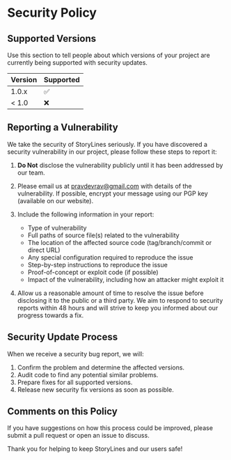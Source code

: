 # Security Policy

## Supported Versions

Use this section to tell people about which versions of your project are currently being supported with security updates.

| Version | Supported          |
| ------- | ------------------ |
| 1.0.x   | :white_check_mark: |
| < 1.0   | :x:                |

## Reporting a Vulnerability

We take the security of StoryLines seriously. If you have discovered a security vulnerability in our project, please follow these steps to report it:

1. **Do Not** disclose the vulnerability publicly until it has been addressed by our team.

2. Please email us at pravdevrav@gmail.com with details of the vulnerability. If possible, encrypt your message using our PGP key (available on our website).

3. Include the following information in your report:
   - Type of vulnerability
   - Full paths of source file(s) related to the vulnerability
   - The location of the affected source code (tag/branch/commit or direct URL)
   - Any special configuration required to reproduce the issue
   - Step-by-step instructions to reproduce the issue
   - Proof-of-concept or exploit code (if possible)
   - Impact of the vulnerability, including how an attacker might exploit it

4. Allow us a reasonable amount of time to resolve the issue before disclosing it to the public or a third party. We aim to respond to security reports within 48 hours and will strive to keep you informed about our progress towards a fix.

## Security Update Process

When we receive a security bug report, we will:

1. Confirm the problem and determine the affected versions.
2. Audit code to find any potential similar problems.
3. Prepare fixes for all supported versions.
4. Release new security fix versions as soon as possible.


## Comments on this Policy

If you have suggestions on how this process could be improved, please submit a pull request or open an issue to discuss.

Thank you for helping to keep StoryLines and our users safe!